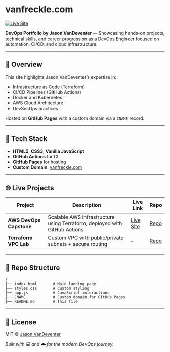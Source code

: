 # vanfreckle.com

[![Live Site](https://img.shields.io/website?url=https%3A%2F%2Fvanfreckle.com)](https://vanfreckle.com)

**DevOps Portfolio by Jason VanDeventer** — Showcasing hands-on projects, technical skills, and career progression as a DevOps Engineer focused on automation, CI/CD, and cloud infrastructure.

---

## 🚀 Overview

This site highlights Jason VanDeventer’s expertise in:

- Infrastructure as Code (Terraform)
- CI/CD Pipelines (GitHub Actions)
- Docker and Kubernetes
- AWS Cloud Architecture
- DevSecOps practices

Hosted on **GitHub Pages** with a custom domain via a `CNAME` record.

---

## 🧰 Tech Stack

- **HTML5**, **CSS3**, **Vanilla JavaScript**
- **GitHub Actions** for CI
- **GitHub Pages** for hosting
- **Custom Domain**: [vanfreckle.com](https://vanfreckle.com)

---

## 🌐 Live Projects

| Project | Description | Live Link | Repo |
|--------|-------------|-----------|------|
| **AWS DevOps Capstone** | Scalable AWS infrastructure using Terraform, deployed with GitHub Actions | [Live Site](https://aws.vanfreckle.com) | [Repo](https://github.com/jasonvandeventer/terraform_capstone) |
| **Terraform VPC Lab** | Custom VPC with public/private subnets + secure routing | – | [Repo](https://github.com/jasonvandeventer/terraform-vpc-lab) |

---

## 📁 Repo Structure

```text
/
├── index.html       # Main landing page
├── styles.css       # Custom styling
├── app.js           # JavaScript interactions
├── CNAME            # Custom domain for GitHub Pages
├── README.md        # This file
```

---

## 📄 License

MIT © [Jason VanDeventer](https://github.com/jasonvandeventer)

*Built with 💻 and ☁️ for the modern DevOps journey.*
